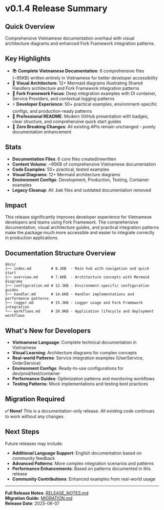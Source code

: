 # v0.1.4 Release Summary

## Quick Overview
Comprehensive Vietnamese documentation overhaul with visual architecture diagrams and enhanced Fork Framework integration patterns.

## Key Highlights
- 📚 **Complete Vietnamese Documentation**: 6 comprehensive files (~95KB) written entirely in Vietnamese for better developer accessibility
- 🎨 **Visual Architecture**: 12+ Mermaid diagrams illustrating Shared Handlers architecture and Fork Framework integration patterns  
- 🚀 **Fork Framework Focus**: Deep integration examples with DI container, Service Providers, and contextual logging patterns
- ⚡ **Developer Experience**: 50+ practical examples, environment-specific configs, and production-ready patterns
- 🌟 **Professional README**: Modern GitHub presentation with badges, clear structure, and comprehensive quick start guides
- 🔄 **Zero Breaking Changes**: All existing APIs remain unchanged - purely documentation enhancement

## Stats
- **Documentation Files**: 6 core files created/rewritten
- **Content Volume**: ~95KB of comprehensive Vietnamese documentation
- **Code Examples**: 50+ practical, tested examples
- **Visual Diagrams**: 12+ Mermaid architecture diagrams
- **Environment Configs**: Development, Production, Testing, Container examples
- **Legacy Cleanup**: All .bak files and outdated documentation removed

## Impact
This release significantly improves developer experience for Vietnamese developers and teams using Fork Framework. The comprehensive documentation, visual architecture guides, and practical integration patterns make the package much more accessible and easier to integrate correctly in production applications.

## Documentation Structure Overview
```
docs/
├── index.md         # 8.2KB  - Main hub with navigation and quick start
├── overview.md      # 7.6KB  - Architecture concepts with Mermaid diagrams  
├── configuration.md # 12.3KB - Environment-specific configuration guides
├── handler.md       # 14.6KB - Handler implementations and performance patterns
├── logger.md        # 15.3KB - Logger usage and Fork Framework integration
└── workflows.md     # 20.9KB - Application lifecycle and deployment workflows
```

## What's New for Developers
- **Vietnamese Language**: Complete technical documentation in Vietnamese
- **Visual Learning**: Architecture diagrams for complex concepts
- **Real-world Patterns**: Service integration examples (UserService, OrderService)
- **Environment Configs**: Ready-to-use configurations for dev/prod/test/container
- **Performance Guides**: Optimization patterns and monitoring workflows
- **Testing Patterns**: Mock implementations and testing best practices

## Migration Required
**✅ None!** This is a documentation-only release. All existing code continues to work without any changes.

## Next Steps
Future releases may include:
- **Additional Language Support**: English documentation based on community feedback
- **Advanced Patterns**: More complex integration scenarios and patterns  
- **Performance Enhancements**: Based on patterns documented in this release
- **Community Contributions**: Enhanced examples from real-world usage

---
**Full Release Notes**: [RELEASE_NOTES.md](./RELEASE_NOTES.md)  
**Migration Guide**: [MIGRATION.md](./MIGRATION.md)  
**Release Date**: 2025-06-07
